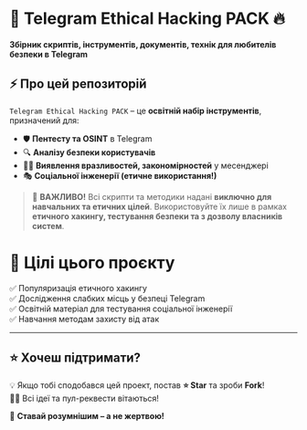 # 🚀 Telegram Ethical Hacking PACK 🔥  
**Збірник скриптів, інструментів, документів, технік для любителів безпеки в Telegram**  

## ⚡ Про цей репозиторій  
`Telegram Ethical Hacking PACK` – це **освітній набір інструментів**, призначений для:
- 🛡️ **Пентесту та OSINT** в Telegram  
- 🔍 **Аналізу безпеки користувачів**  
- 🕵️‍♂️ **Виявлення вразливостей, закономірностей** у месенджері  
- 🎭 **Соціальної інженерії (етичне використання!)**  

> 🚨 **ВАЖЛИВО!** Всі скрипти та методики надані **виключно для навчальних та етичних цілей**. Використовуйте їх лише в рамках **етичного хакингу, тестування безпеки та з дозволу власників систем**. 

# 🎯 Цілі цього проєкту  

✅ Популяризація етичного хакингу  
✅ Дослідження слабких місць у безпеці Telegram  
✅ Освітній матеріал для тестування соціальної інженерії  
✅ Навчання методам захисту від атак

---

## ⭐ Хочеш підтримати?  

💡 Якщо тобі сподобався цей проект, постав **⭐ Star** та зроби **Fork**!  
👨‍💻 Всі ідеї та пул-реквести вітаються!  

🚀 **Ставай розумнішим – а не жертвою!**  
